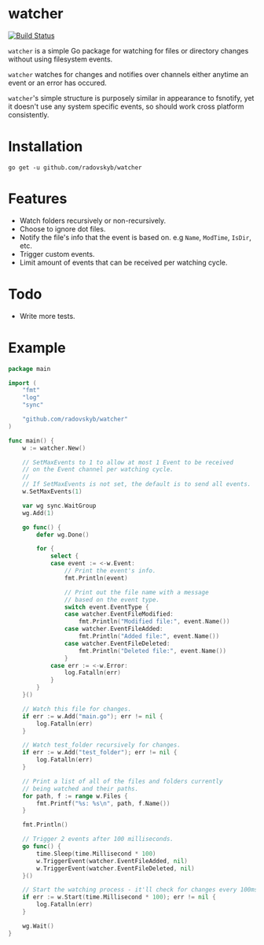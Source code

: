 # watcher

[![Build Status](https://travis-ci.org/radovskyb/watcher.svg?branch=master)](https://travis-ci.org/radovskyb/watcher)

`watcher` is a simple Go package for watching for files or directory changes without using filesystem events.

`watcher` watches for changes and notifies over channels either anytime an event or an error has occured.

`watcher`'s simple structure is purposely similar in appearance to fsnotify, yet it doesn't use any system specific events, so should work cross platform consistently.

# Installation

```shell
go get -u github.com/radovskyb/watcher
```

# Features

- Watch folders recursively or non-recursively.
- Choose to ignore dot files.
- Notify the file's info that the event is based on. e.g `Name`, `ModTime`, `IsDir`, etc.
- Trigger custom events.
- Limit amount of events that can be received per watching cycle.

# Todo

- Write more tests.

# Example

```go
package main

import (
	"fmt"
	"log"
	"sync"

	"github.com/radovskyb/watcher"
)

func main() {
	w := watcher.New()

	// SetMaxEvents to 1 to allow at most 1 Event to be received
	// on the Event channel per watching cycle.
	//
	// If SetMaxEvents is not set, the default is to send all events.
	w.SetMaxEvents(1)

	var wg sync.WaitGroup
	wg.Add(1)

	go func() {
		defer wg.Done()

		for {
			select {
			case event := <-w.Event:
				// Print the event's info.
				fmt.Println(event)

				// Print out the file name with a message
				// based on the event type.
				switch event.EventType {
				case watcher.EventFileModified:
					fmt.Println("Modified file:", event.Name())
				case watcher.EventFileAdded:
					fmt.Println("Added file:", event.Name())
				case watcher.EventFileDeleted:
					fmt.Println("Deleted file:", event.Name())
				}
			case err := <-w.Error:
				log.Fatalln(err)
			}
		}
	}()

	// Watch this file for changes.
	if err := w.Add("main.go"); err != nil {
		log.Fatalln(err)
	}

	// Watch test_folder recursively for changes.
	if err := w.Add("test_folder"); err != nil {
		log.Fatalln(err)
	}

	// Print a list of all of the files and folders currently
	// being watched and their paths.
	for path, f := range w.Files {
		fmt.Printf("%s: %s\n", path, f.Name())
	}

	fmt.Println()

	// Trigger 2 events after 100 milliseconds.
	go func() {
		time.Sleep(time.Millisecond * 100)
		w.TriggerEvent(watcher.EventFileAdded, nil)
		w.TriggerEvent(watcher.EventFileDeleted, nil)
	}()

	// Start the watching process - it'll check for changes every 100ms.
	if err := w.Start(time.Millisecond * 100); err != nil {
		log.Fatalln(err)
	}

	wg.Wait()
}
```
